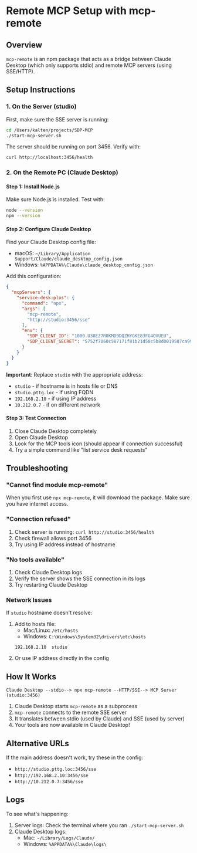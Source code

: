 # Remote MCP Setup with mcp-remote

## Overview
`mcp-remote` is an npm package that acts as a bridge between Claude Desktop (which only supports stdio) and remote MCP servers (using SSE/HTTP).

## Setup Instructions

### 1. On the Server (studio)
First, make sure the SSE server is running:

```bash
cd /Users/kalten/projects/SDP-MCP
./start-mcp-server.sh
```

The server should be running on port 3456. Verify with:
```bash
curl http://localhost:3456/health
```

### 2. On the Remote PC (Claude Desktop)

#### Step 1: Install Node.js
Make sure Node.js is installed. Test with:
```bash
node --version
npm --version
```

#### Step 2: Configure Claude Desktop
Find your Claude Desktop config file:
- macOS: `~/Library/Application Support/Claude/claude_desktop_config.json`
- Windows: `%APPDATA%\Claude\claude_desktop_config.json`

Add this configuration:

```json
{
  "mcpServers": {
    "service-desk-plus": {
      "command": "npx",
      "args": [
        "mcp-remote",
        "http://studio:3456/sse"
      ],
      "env": {
        "SDP_CLIENT_ID": "1000.U38EZ7R0KMO9DQZHYGKE83FG4OVUEU",
        "SDP_CLIENT_SECRET": "5752f7060c587171f81b21d58c5b8d0019587ca999"
      }
    }
  }
}
```

**Important**: Replace `studio` with the appropriate address:
- `studio` - if hostname is in hosts file or DNS
- `studio.pttg.loc` - if using FQDN
- `192.168.2.10` - if using IP address
- `10.212.0.7` - if on different network

#### Step 3: Test Connection
1. Close Claude Desktop completely
2. Open Claude Desktop
3. Look for the MCP tools icon (should appear if connection successful)
4. Try a simple command like "list service desk requests"

## Troubleshooting

### "Cannot find module mcp-remote"
When you first use `npx mcp-remote`, it will download the package. Make sure you have internet access.

### "Connection refused"
1. Check server is running: `curl http://studio:3456/health`
2. Check firewall allows port 3456
3. Try using IP address instead of hostname

### "No tools available"
1. Check Claude Desktop logs
2. Verify the server shows the SSE connection in its logs
3. Try restarting Claude Desktop

### Network Issues
If `studio` hostname doesn't resolve:
1. Add to hosts file:
   - Mac/Linux: `/etc/hosts`
   - Windows: `C:\Windows\System32\drivers\etc\hosts`
   ```
   192.168.2.10  studio
   ```
2. Or use IP address directly in the config

## How It Works

```
Claude Desktop --stdio--> npx mcp-remote --HTTP/SSE--> MCP Server (studio:3456)
```

1. Claude Desktop starts `mcp-remote` as a subprocess
2. `mcp-remote` connects to the remote SSE server
3. It translates between stdio (used by Claude) and SSE (used by server)
4. Your tools are now available in Claude Desktop!

## Alternative URLs
If the main address doesn't work, try these in the config:
- `http://studio.pttg.loc:3456/sse`
- `http://192.168.2.10:3456/sse`
- `http://10.212.0.7:3456/sse`

## Logs
To see what's happening:
1. Server logs: Check the terminal where you ran `./start-mcp-server.sh`
2. Claude Desktop logs: 
   - Mac: `~/Library/Logs/Claude/`
   - Windows: `%APPDATA%\Claude\logs\`